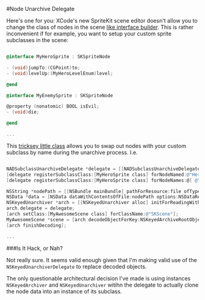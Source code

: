 #Node Unarchive Delegate

Here's one for you: XCode's new SpriteKit scene editor doesn't allow you to change the class of nodes in the scene [like interface builder](https://vandadnp.files.wordpress.com/2011/03/myview-class-name-in-interface-builder.png). This is rather inconvenient if for example, you want to setup your custom sprite subclasses in the scene:


```Objective-C

@interface MyHeroSprite : SKSpriteNode

- (void)jumpTo:(CGPoint)to;
- (void)levelUp:(MyHeroLevelEnum)level;

@end

@interface MyEnemySprite : SKSpriteNode

@property (nonatomic) BOOL isEvil;
- (void)die;

@end

...

```

This [tricksey little class](http://i.ytimg.com/vi/NB2CNr692RE/maxresdefault.jpg) allows you to swap out nodes with your custom subclass by name during the unarchive process. I.e.

```Objective-C

NADSubclassUnarchiveDelegate *delegate = [[NADSubclassUnarchiveDelegate alloc] init];
[delegate registerSubclassClass:[MyHeroSprite class] forNodeNamed:@"Hero"];
[delegate registerSubclassClass:[MyHeroSprite class] forNodeNames:@[ @"Alien1", @"Alien2", @"Alien3", ]];

NSString *nodePath = [[NSBundle mainBundle] pathForResource:file ofType:@"sks"];
NSData *data = [NSData dataWithContentsOfFile:nodePath options:NSDataReadingMappedIfSafe error:nil];
NSKeyedUnarchiver *arch = [[NSKeyedUnarchiver alloc] initForReadingWithData:data];
arch.delegate = delegate;
[arch setClass:[MyAwesomeScene class] forClassName:@"SKScene"];
MyAwesomeScene *scene = [arch decodeObjectForKey:NSKeyedArchiveRootObjectKey];
[arch finishDecoding];

...

```

###Is It Hack, or Nah?

Not really sure. It seems valid enough given that I'm making valid use of the `NSKeyedUnarchiverDelegate` to replace decoded objects.

The only questionable architectural decision I've made is using instances `NSKeyedArchiver` and `NSKeyedUnarchiver` witihn the delegate to actually clone the node data into an instance of its subclass.